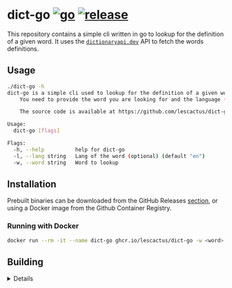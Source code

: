 # dict-go [![go](https://github.com/lescactus/dict-go/actions/workflows/go.yml/badge.svg)](https://github.com/lescactus/dict-go/actions/workflows/go.yml) [![release](https://github.com/lescactus/dict-go/actions/workflows/release.yml/badge.svg)](https://github.com/lescactus/dict-go/actions/workflows/release.yml)

This repository contains a simple cli written in go to lookup for the definition of a given word.
It uses the [`dictionaryapi.dev`](https://dictionaryapi.dev/) API to fetch the words definitions.
## Usage

```sh
./dict-go -h      
dict-go is a simple cli used to lookup for the definition of a given word. 
	You need to provide the word you are looking for and the language (optional - default is "en").

	The source code is available at https://github.com/lescactus/dict-go.

Usage:
  dict-go [flags]

Flags:
  -h, --help          help for dict-go
  -l, --lang string   Lang of the word (optional) (default "en")
  -w, --word string   Word to lookup

```

## Installation

Prebuilt binaries can be downloaded from the GitHub Releases [section](https://github.com/lescactus/dict-go/releases), or using a Docker image from the Github Container Registry.

### Running with Docker

```bash
docker run --rm -it --name dict-go ghcr.io/lescactus/dict-go -w <word>
```

## Building

<details>

### Requirements

* Golang 1.13 or higher


### From source with go

You need a working [go](https://golang.org/doc/install) toolchain (It has been developped and tested with go >= 1.13). Refer to the official documentation for more information (or from your Linux/Mac/Windows distribution documentation to install it from your favorite package manager).

```sh
# Clone this repository
git clone https://github.com/lescactus/dict-go.git && cd dict-go/

# Build from sources. Use the '-o' flag to change the compiled binary name
go build

# Default compiled binary is dict-go
# You can optionnaly move it somewhere in your $PATH to access it shell wide
./dict-go -help
```

### From source with docker

If you don't have [go](https://golang.org/) installed but have docker, run the following command to build inside a docker container:

```sh
# Build from sources inside a docker container. Use the '-o' flag to change the compiled binary name
# Warning: the compiled binary belongs to root:root
docker run --rm -it -v "$PWD":/app -w /app golang:1.21 go build

# Default compiled binary is dict-go
# You can optionnaly move it somewhere in your $PATH to access it shell wide
./dict-go -help
```

### From source with docker but built inside a docker image

If you don't want to pollute your computer with another program, this cli comes with its own docker image:

```sh
docker build -t dict-go .

docker run --rm dict-go --word hello
```

</details>